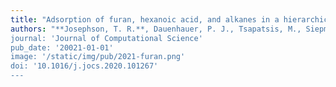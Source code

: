 ```yaml
---
title: "Adsorption of furan, hexanoic acid, and alkanes in a hierarchical zeolite at reaction conditions: Insights from molecular simulations."
authors: "**Josephson, T. R.**, Dauenhauer, P. J., Tsapatsis, M., Siepmann, J. I.
journal: 'Journal of Computational Science'
pub_date: '20021-01-01'
image: '/static/img/pub/2021-furan.png'
doi: '10.1016/j.jocs.2020.101267'
---
```

